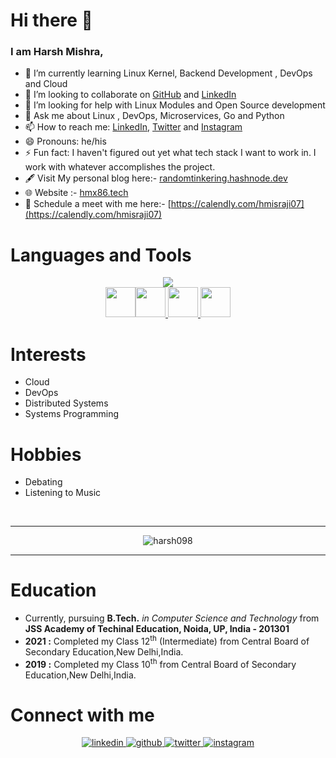 # Hi there 👋

<!--
**harsh098/harsh098** is a ✨ _special_ ✨ repository because its `README.md` (this file) appears on your GitHub profile.
-->
### I am Harsh Mishra,

<!-- - 🔭 I’m currently working on [Win32Spy](https://github.com/harsh098/Win32Spy) and [SIMF](https://github.com/harsh098/simple-in-memory-filesystem) -->
- 🌱 I’m currently learning Linux Kernel, Backend Development , DevOps and Cloud
- 🤝 I’m looking to collaborate on [GitHub](https://github.com/harsh098/) and [LinkedIn](https://www.linkedin.com/in/harsh-mishra-b94096144/)
- 🤔 I’m looking for help with Linux Modules and Open Source development
- 💬 Ask me about Linux , DevOps, Microservices, Go and Python
- 📫 How to reach me: [LinkedIn](https://www.linkedin.com/in/harsh-mishra-b94096144/), [Twitter](https://twitter.com/harsh_dev8086) and [Instagram](https://instagram.com/harsh.dev8086)
- 😄 Pronouns: he/his
- ⚡ Fun fact: I haven't figured out yet what tech stack I want to work in. I work with whatever accomplishes the project.
- 🖋️ Visit My personal blog here:- [randomtinkering.hashnode.dev](https://randomtinkering.hashnode.dev/)
- 🌐 Website :- [hmx86.tech](https://hmx86.tech/)
- 💺 Schedule a meet with me here:- [https://calendly.com/hmisraji07](https://calendly.com/hmisraji07)

  
  
# Languages and Tools

<p align="center">
  <a href="https://skillicons.dev">
    <img src="https://skillicons.dev/icons?i=aws,kubernetes,python,golang,c,linux,docker,js,rabbitmq,postgres,mongodb,mysql,django,flask,html,css,git,github,githubactions,grafana,prometheus,firebase,selenium,bash&perline=8" />  <br>
    <img src="https://helm.sh/img/helm.svg" style="height:48px;width:48px" /><img src="https://raw.githubusercontent.com/cdfoundation/artwork/main/jenkinsx/icon/color/jenkinsx-icon-color.svg" style="height:48px;width:48px" />
    <img src="https://raw.githubusercontent.com/cdfoundation/artwork/main/tekton/icon/color/tekton-icon-color.svg" style="height:48px;width:48px" />
    <img src="https://www.datocms-assets.com/2885/1620155116-brandhcterraformverticalcolor.svg" style="height:48px;width:48px" />
    
  </a>
</p>

# Interests
- Cloud
- DevOps
- Distributed Systems 
- Systems Programming

# Hobbies 
- Debating
- Listening to Music
<br/>
<hr/>
<p align="center"><img align="center" src="https://github-readme-streak-stats.herokuapp.com/?user=harsh098&" alt="harsh098" /></p>
<hr/>

# Education
- Currently, pursuing **B.Tech.** *in Computer Science and Technology* from **JSS Academy of Techinal Education, Noida, UP, India - 201301**
- **2021 :** Completed my Class 12<sup>th</sup> (Intermediate) from Central Board of Secondary Education,New Delhi,India.
- **2019 :** Completed my Class 10<sup>th</sup> from Central Board of Secondary Education,New Delhi,India.
  
# Connect with me  
<div align="center">
 <a href="https://www.linkedin.com/in/harsh-mishra-b94096144/" target="_blank">
<img src=https://img.shields.io/badge/linkedin-%231E77B5.svg?&style=for-the-badge&logo=linkedin&logoColor=white alt=linkedin style="margin-bottom: 5px;" />
</a>
<a href="https://github.com/harsh098" target="_blank">
<img src=https://img.shields.io/badge/github-%2324292e.svg?&style=for-the-badge&logo=github&logoColor=white alt=github style="margin-bottom: 5px;" />
</a>
<a href="https://twitter.com/harsh_dev8086" target="_blank">
<img src=https://img.shields.io/badge/twitter-%2300acee.svg?&style=for-the-badge&logo=twitter&logoColor=white alt=twitter style="margin-bottom: 5px;" />
</a>
 <a href="https://instagram.com/harsh.dev8086" target="_blank">
<img src=https://img.shields.io/badge/instagram-%23000000.svg?&style=for-the-badge&logo=instagram&logoColor=white alt=instagram style="margin-bottom: 5px;" />
</a>

</div>
<br/>
